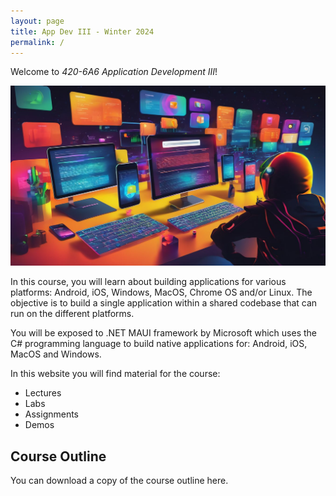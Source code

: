 ```yaml
---
layout: page
title: App Dev III - Winter 2024
permalink: /
---
```

Welcome to *420-6A6 Application Development III*!

<img src="Images/AppdevIII_banner.jpg" alt="Banner" />

In this course, you will learn about building applications for various platforms: Android, iOS, Windows, MacOS, Chrome OS and/or Linux. The objective is to build a single application within a shared codebase that can run on the different platforms.

You will be exposed to .NET MAUI framework by Microsoft which uses the C# programming language to build native applications for: Android, iOS, MacOS and Windows.

In this website you will find material for the course:

- Lectures
- Labs
- Assignments
- Demos

## Course Outline 
You can download a copy of the course outline here.
